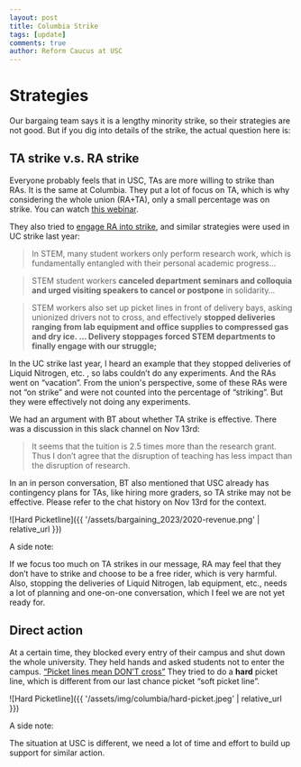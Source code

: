 ```yaml
---
layout: post
title: Columbia Strike
tags: [update]
comments: true
author: Reform Caucus at USC
---
```


# Strategies
Our bargaing team says it is a lengthy minority strike, so their strategies are not good. 
But if you dig into details of the strike, the actual question here is:

## TA strike v.s. RA strike
Everyone probably feels that in USC, TAs are more willing to strike than RAs.
It is the same at Columbia. They put a lot of focus on TA, which is why considering the whole union (RA+TA), only a small percentage was on strike. You can watch [this webinar](https://youtu.be/RhOkHfZGgY0?si=h-i8L12SZnR8ZLuV&t=2257).

They also tried to [engage RA into strike](https://jacobin.com/2023/01/columbia-university-student-workers-strike-democratic-union-stem), and similar strategies were used in UC strike last year:
> In STEM, many student workers only perform research work, which is fundamentally entangled with their personal academic progress…

> STEM student workers **canceled department seminars and colloquia and urged visiting speakers to cancel or postpone** in solidarity… 

> STEM workers also set up picket lines in front of delivery bays, asking unionized drivers not to cross, and effectively **stopped deliveries ranging from lab equipment and office supplies to compressed gas and dry ice. … Delivery stoppages forced STEM departments to finally engage with our struggle;**

In the UC strike last year, I heard an example that they stopped deliveries of Liquid Nitrogen, etc. , so labs couldn’t do any experiments. And the RAs went on “vacation”. From the union's perspective, some of these RAs were not “on strike” and were not counted into the percentage of “striking”. But they were effectively not doing any experiments.


We had an argument with BT about whether TA strike is effective. There was a discussion in this slack channel on Nov 13rd:
> It seems that the tuition is 2.5 times more than the research grant. Thus I don’t agree that the disruption of teaching has less impact than the disruption of research. 

In an in person conversation, BT also mentioned that USC already has contingency plans for TAs, like hiring more graders, so TA strike may not be effective. 
Please refer to the chat history on Nov 13rd for the context.

![Hard Picketline]({{ '/assets/bargaining_2023/2020-revenue.png' | relative_url }})

A side note:

If we focus too much on TA strikes in our message, RA may feel that they don’t have to strike and choose to be a free rider, which is very harmful.
Also, stopping the deliveries of Liquid Nitrogen, lab equipment, etc., needs a lot of planning and one-on-one conversation, which I feel we are not yet ready for.


## Direct action

At a certain time, they blocked every entry of their campus and shut down the whole university.
They held hands and asked students not to enter the campus. [“Picket lines mean DON’T cross”](https://twitter.com/ALChildress_/status/1468611203790426117/photo/1)
They tried to do a **hard** picket line, which is different from our last chance picket “soft picket line”. 

![Hard Picketline]({{ '/assets/img/columbia/hard-picket.jpeg' | relative_url }})


A side note:

The situation at USC is different, we need a lot of time and effort to build up support for similar action. 
